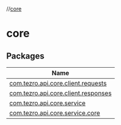 //[core](index.md)



# core  


## Packages  
  
|  Name | 
|---|
| <a name="com.tezro.api.core.client.requests////PointingToDeclaration/"></a>[com.tezro.api.core.client.requests](core/com.tezro.api.core.client.requests/index.md)|
| <a name="com.tezro.api.core.client.responses////PointingToDeclaration/"></a>[com.tezro.api.core.client.responses](core/com.tezro.api.core.client.responses/index.md)|
| <a name="com.tezro.api.core.service////PointingToDeclaration/"></a>[com.tezro.api.core.service](core/com.tezro.api.core.service/index.md)|
| <a name="com.tezro.api.core.service.core////PointingToDeclaration/"></a>[com.tezro.api.core.service.core](core/com.tezro.api.core.service.core/index.md)|

